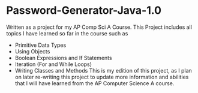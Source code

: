 # Password-Generator-Java-1.0
 Written as a project for my AP Comp Sci A Course. 
 This Project includes all topics I have learned so far in the course such as 
 - Primitive Data Types
 - Using Objects
 - Boolean Expressions and If Statements
 - Iteration (For and While Loops)
 - Writing Classes and Methods
 This is my edition of this project, as I plan on later re-writing this project to update more information and abilities that I will have learned from the AP Computer Science A course.
